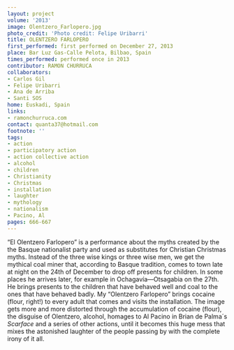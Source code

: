 ```yaml
---
layout: project
volume: '2013'
image: Olentzero_Farlopero.jpg
photo_credit: 'Photo credit: Felipe Uribarri'
title: OLENTZERO FARLOPERO
first_performed: first performed on December 27, 2013
place: Bar Luz Gas-Calle Pelota, Bilbao, Spain
times_performed: performed once in 2013
contributor: RAMON CHURRUCA
collaborators:
- Carlos Gil
- Felipe Uribarri
- Ana de Arriba
- Santi SOS
home: Euskadi, Spain
links:
- ramonchurruca.com
contact: quanta37@hotmail.com
footnote: ''
tags:
- action
- participatory action
- action collective action
- alcohol
- children
- Christianity
- Christmas
- installation
- laughter
- mythology
- nationalism
- Pacino, Al
pages: 666-667
---
```


“El Olentzero Farlopero” is a performance about the myths created by the the Basque nationalist party and used as substitutes for Christian Christmas myths. Instead of the three wise kings or three wise men, we get the mythical coal miner that, according to Basque tradition, comes to town late at night on the 24th of December to drop off presents for children. In some places he arrives later, for example in Ochagavía—Otsagabia on the 27th. He brings presents to the children that have behaved well and coal to the ones that have behaved badly. My “Olentzero Farlopero” brings cocaine (flour, right!) to every adult that comes and visits the installation. The image gets more and more distorted through the accumulation of cocaine (flour), the disguise of Olentzero, alcohol, homages to Al Pacino in Brian de Palma´s _Scarface_ and a series of other actions, until it becomes this huge mess that mixes the astonished laughter of the people passing by with the complete irony of it all.
